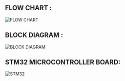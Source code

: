 ## FLOW CHART :
![FLOW CHART](https://user-images.githubusercontent.com/101853782/168418800-99952b30-9693-4838-9960-77d26760135c.jpg)



## BLOCK DIAGRAM :
![BLOCK DIAGRAM](https://user-images.githubusercontent.com/101853782/168418812-a7078cae-3984-4f15-99ef-3a8c0bc9de5f.jpg)


## STM32 MICROCONTROLLER BOARD:
![STM32](https://user-images.githubusercontent.com/101853782/168418819-bcd825df-e78d-469e-8c27-d069e386a432.jpg)
